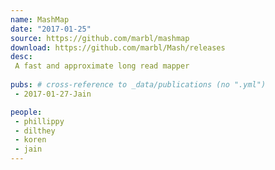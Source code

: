 ```yaml
---
name: MashMap
date: "2017-01-25"
source: https://github.com/marbl/mashmap
download: https://github.com/marbl/Mash/releases
desc:
 A fast and approximate long read mapper
 
pubs: # cross-reference to _data/publications (no ".yml")
 - 2017-01-27-Jain

people:
 - phillippy
 - dilthey
 - koren
 - jain
---
```

